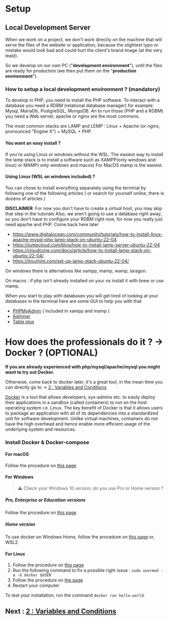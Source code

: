 # Setup

## Local Development Server

When we work on a project, we don't work directly on the machine that will serve the files of the website or application, because the slightest typo or mistake would look bad and could hurt the client's brand image (at the very least).

So we develop on our own PC ("**development environment**"), until the files are ready for production (we then put them on the "**production environment**").

### How to setup a local development environment ? (mandatory)

To develop in PHP, you need to install the PHP software.
To interact with a database you need a RDBM (relational database manager) for example: Mysql, MariaDb, PostgreSQL, MongoDB.
An to run those (PHP and a RDBM) you need a Web server, apache or nginx are the most commons.

The most common stacks are LAMP and LEMP : Linux + Apache (or nginx, pronounced "Engine X") + MySQL + PHP.

#### You want an easy install ?

If you're using Linux or windows without the WSL. The easiest way to install the lamp stack is to install a software such as XAMPP(only windows and linux) or MAMP( only windows and macos)
For MacOS mamp is the easiest.

#### Using Linux (WSL on windows included) ?


You can chose to install everything separately using the terminal by following one of the following articles ( or search for yourself online, there is dozens of articles )


**DISCLAIMER**: For now you don't have to create a *virtual host*, you may skip that step in the tutorials
Also, we aren't going to use a database right away, so you don't have to configure your RDBM right now, for now you really just need apache and PHP. Come back here later


-  https://www.digitalocean.com/community/tutorials/how-to-install-linux-apache-mysql-php-lamp-stack-on-ubuntu-22-04
-  https://jumpcloud.com/blog/how-to-install-lamp-server-ubuntu-22-04
-  https://cloudcone.com/docs/article/how-to-install-lamp-stack-on-ubuntu-22-04/
-  https://linuxhint.com/set-up-lamp-stack-ubuntu-22-04/

On windows there is alternatives like xampp, mamp, wamp, laragon.

On macos : if php isn't already installed on your os install it with brew or use mamp.

When you start to play with databases you will get tired of looking at your databases in the terminal here are some GUI to help you with that

-   [PHPMyAdmin](https://doc.ubuntu-fr.org/phpmyadmin) ( included in xampp and mamp )
-   [Adminer](https://www.adminer.org/)
-   [Table plus](https://tableplus.com/)

# How does the professionals do it ? -> **Docker** ? (OPTIONAL)

**If you are already experienced with php/mysql/apache/mysql you might want to try out Docker.**

Otherwise, come back to docker later, it's a great tool, in the mean time you can directly go to -> [2 : Variables and Conditions](./2-php-variables.md)

[Docker](https://docker-curriculum.com/) is a tool that allows developers, sys-admins etc. to easily deploy their applications in a sandbox (called containers) to run on the host operating system i.e. Linux. The key benefit of Docker is that it allows users to package an application with all of its dependencies into a standardized unit for software development. Unlike virtual machines, containers do not have the high overhead and hence enable more efficient usage of the underlying system and resources.

### Install Docker & Docker-compose

#### For macOS

Follow the procedure on [this page](https://docs.docker.com/docker-for-mac/install/)

#### For Windows

> ⚠️ Check your Windows 10 version, do you use Pro or Home version ?

##### Pro, Enterprise or Education versions

Follow the procedure on [this page](https://docs.docker.com/docker-for-windows/install/)

##### Home version

To use docker on Windows Home, follow the procedure on [this page](https://docs.docker.com/docker-for-windows/install-windows-home/) or, WSL2.

#### For Linux

1. Follow the procedure on [this page](https://docs.docker.com/install/linux/docker-ce/ubuntu/)
1. Run the following command to fix a possible right issue : `sudo usermod -a -G docker $USER`
1. Follow the procedure on [the page](https://docs.docker.com/compose/install/#install-compose)
1. Restart your computer

To test your installation, run the command `docker run hello-world`.

## Next : [2 : Variables and Conditions](./2-php-variables.md)
